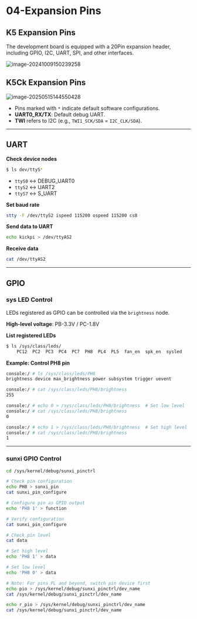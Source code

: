 # 04-Expansion Pins

## K5 Expansion Pins  

The development board is equipped with a 20Pin expansion header, including GPIO, I2C, UART, SPI, and other interfaces.  

![image-20241009150239258](http://tanzhtanzh.oss-cn-shenzhen.aliyuncs.com/img/image-20241009150239258.png)  

## K5Ck Expansion Pins  

![image-20250515144550428](http://tanzhtanzh.oss-cn-shenzhen.aliyuncs.com/img/image-20250515144550428.png)  

* Pins marked with `*` indicate default software configurations.  
* **UART0_RX/TX**: Default debug UART.  
* **TWI** refers to I2C (e.g., `TWI1_SCK/SDA` = `I2C_CLK/SDA`).  

---

## UART  

**Check device nodes**  
```bash  
$ ls dev/ttyS*  
```  
- `ttyS0` ↔ DEBUG_UART0  
- `ttyS2` ↔ UART2  
- `ttyS7` ↔ S_UART  

**Set baud rate**  
```bash  
stty -F /dev/ttyS2 ispeed 115200 ospeed 115200 cs8  
```  

**Send data to UART**  
```bash  
echo kickpi > /dev/ttyAS2  
```  

**Receive data**  
```bash  
cat /dev/ttyAS2  
```  

---

## GPIO  

### sys LED Control  
LEDs registered as GPIO can be controlled via the `brightness` node.  

**High-level voltage**: PB-3.3V / PC-1.8V  

**List registered LEDs**  
```bash  
$ ls /sys/class/leds/  
    PC12  PC2  PC3  PC4  PC7  PH8  PL4  PL5  fan_en  spk_en  sysled  
```  

**Example: Control PH8 pin**  
```bash  
console:/ # ls /sys/class/leds/PH8  
brightness device max_brightness power subsystem trigger uevent  

console:/ # cat /sys/class/leds/PH8/brightness  
255  

console:/ # echo 0 > /sys/class/leds/PH8/brightness  # Set low level  
console:/ # cat /sys/class/leds/PH8/brightness  
0  

console:/ # echo 1 > /sys/class/leds/PH8/brightness  # Set high level  
console:/ # cat /sys/class/leds/PH8/brightness  
1  
```  

---

### sunxi GPIO Control  

```bash  
cd /sys/kernel/debug/sunxi_pinctrl  

# Check pin configuration  
echo PH8 > sunxi_pin  
cat sunxi_pin_configure  

# Configure pin as GPIO output  
echo 'PH8 1' > function  

# Verify configuration  
cat sunxi_pin_configure  

# Check pin level  
cat data  

# Set high level  
echo 'PH8 1' > data  

# Set low level  
echo 'PH8 0' > data  

# Note: For pins PL and beyond, switch pin device first  
echo pio > /sys/kernel/debug/sunxi_pinctrl/dev_name  
cat /sys/kernel/debug/sunxi_pinctrl/dev_name  

echo r_pio > /sys/kernel/debug/sunxi_pinctrl/dev_name  
cat /sys/kernel/debug/sunxi_pinctrl/dev_name  
```  
